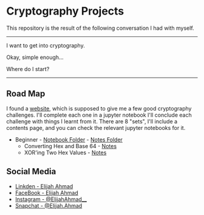 # Cryptography Projects

This repository is the result of the following conversation I had with myself. 

--------------------------------
I want to get into cryptography. 

Okay, simple enough...

Where do I start?

----------------


## Road Map
I found a [website](https://cryptopals.com/), which is supposed to give me a 
few good cryptography challenges. I'll complete each one in a jupyter notebook
I'll conclude each challenge with things I learnt from it. There are 8 "sets",
I'll include a contents page, and you can check the relevant jupyter notebooks 
for it.


* Beginner - [Notebook Folder](notebooks/Beginner%20Projects) -  [Notes Folder](Notes%20/Beginner)
    * Converting Hex and Base 64 - [Notes](Notes%20/Beginner/Convertin%20Hex%20and%20Base%2064/README.md)
    * XOR'ing Two Hex Values - [Notes](Notes%20/Beginner/Fixed%20Hex%20XOR%20Calculator/Fixed-Hex-XOR-Calculator.md)
    

## Social Media 
- [Linkden - Elijah Ahmad](https://www.linkedin.com/in/elijah-ahmad-658a2b199/)
- [FaceBook - Elijah Ahmad](https://www.facebook.com/elijah.ahmad.71)
- [Instagram - @ElijahAhmad__](https://www.instagram.com/ElijahAhmad__)
- [Snapchat - @Elijah.Ahmad](https://www.snapchat.com/add/elijah.ahmad)

